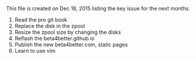 This file is created on Dec 18, 2015 listing the key issue for the next months.

1. Read the pro git book
2. Replace the disk in the zpool
3. Resize the zpool size by changing the disks
4. Reflash the beta4better.github.io
5. Publish the new beta4better.com, static pages
6. Learn to use vim
